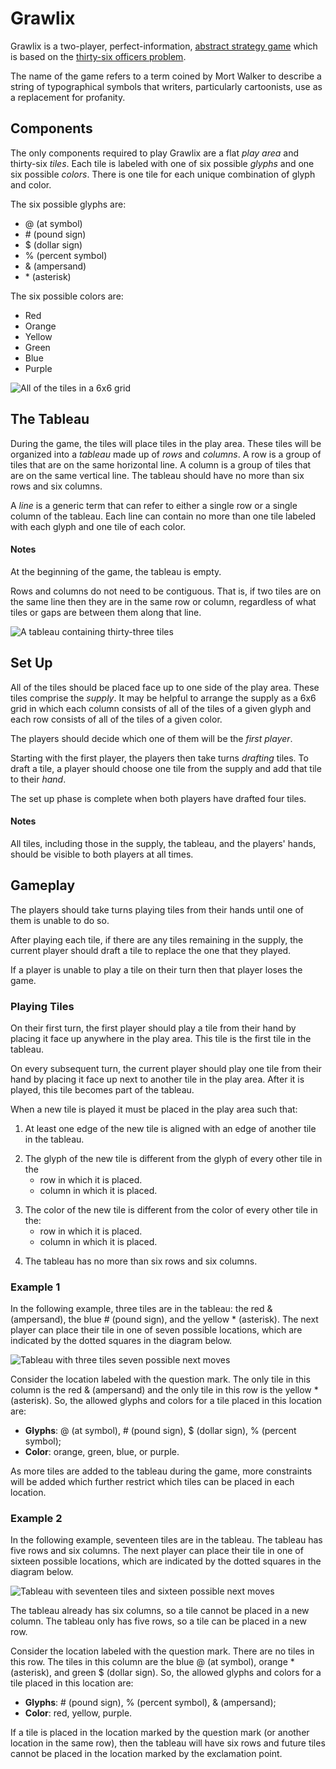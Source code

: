 # Grawlix
Grawlix is a two-player, perfect-information, [abstract strategy game](https://en.wikipedia.org/wiki/Abstract_strategy_game) which is based on the [thirty-six officers problem](https://en.wikipedia.org/wiki/Mutually_orthogonal_Latin_squares#Thirty-six_officers_problem).

The name of the game refers to a term coined by Mort Walker to describe a string of typographical symbols that writers, particularly cartoonists, use as a replacement for profanity.

## Components
The only components required to play Grawlix are a flat _play area_ and thirty-six _tiles_.
Each tile is labeled with one of six possible _glyphs_ and one six possible _colors_.  There is one tile for each unique combination of glyph and color.

The six possible glyphs are:
  - @ (at symbol)
  - \# (pound sign)
  - $ (dollar sign)
  - % (percent symbol)
  - & (ampersand)
  - \* (asterisk)

The six possible colors are:
  - Red
  - Orange
  - Yellow
  - Green
  - Blue
  - Purple

![All of the tiles in a 6x6 grid](/Images/grid_image.png)

## The Tableau
During the game, the tiles will place tiles in the play area. These tiles will be organized into a _tableau_ made up of _rows_ and _columns_. A row is a group of tiles that are on the same horizontal line.  A column is a group of tiles that are on the same vertical line. The tableau should have no more than six rows and six columns.

A _line_ is a generic term that can refer to either a single row or a single column of the tableau. Each line can contain no more than one tile labeled with each glyph and one tile of each color.

#### Notes
At the beginning of the game, the tableau is empty.

Rows and columns do not need to be contiguous.  That is, if two tiles are on the same line then they are in the same row or column, regardless of what tiles or gaps are between them along that line.

![A tableau containing thirty-three tiles](/Images/tableau.png)

## Set Up
All of the tiles should be placed face up to one side of the play area. These tiles comprise the _supply_. It may be helpful to arrange the supply as a 6x6 grid in which each column consists of all of the tiles of a given glyph and each row consists of all of the tiles of a given color.

The players should decide which one of them will be the _first player_.

Starting with the first player, the players then take turns _drafting_ tiles. To draft a tile, a player should choose one tile from the supply and add that tile to their _hand_.

The set up phase is complete when both players have drafted four tiles.

#### Notes
All tiles, including those in the supply, the tableau, and the players' hands, should be visible to both players at all times.  

## Gameplay
The players should take turns playing tiles from their hands until one of them is unable to do so.

After playing each tile, if there are any tiles remaining in the supply, the current player should draft a tile to replace the one that they played.

If a player is unable to play a tile on their turn then that player loses the game.

### Playing Tiles
On their first turn, the first player should play a tile from their hand by placing it face up anywhere in the play area. This tile is the first tile in the tableau.

On every subsequent turn, the current player should play one tile from their hand by placing it face up next to another tile in the play area. After it is played, this tile becomes part of the tableau.

When a new tile is played it must be placed in the play area such that:
  1. At least one edge of the new tile is aligned with an edge of another tile in the tableau.
  <!-- ![Legal placements for a new tile](/Images/adjacent.png) -->
  2. The glyph of the new tile is different from the glyph of every other tile in the
     - row in which it is placed.
     - column in which it is placed.
  <!-- -->
  3. The color of the new tile is different from the color of every other tile in the:
     - row in which it is placed.
     - column in which it is placed.
  <!-- -->
  4. The tableau has no more than six rows and six columns.

### Example 1
In the following example, three tiles are in the tableau: the red & (ampersand), the blue # (pound sign), and the yellow * (asterisk).  The next player can place their tile in one of seven possible locations, which are indicated by the dotted squares in the diagram below.

![Tableau with three tiles seven possible next moves](/Images/example_question.png)

Consider the location labeled with the question mark. The only tile in this column is the red & (ampersand) and the only tile in this row is the yellow * (asterisk). So, the allowed glyphs and colors for a tile placed in this location are:
  - __Glyphs__: @ (at symbol), # (pound sign), $ (dollar sign), % (percent symbol);
  - __Color__: orange, green, blue, or purple.

As more tiles are added to the tableau during the game, more constraints will be added which further restrict which tiles can be placed in each location.

### Example 2
In the following example, seventeen tiles are in the tableau. The tableau has five rows and six columns. The next player can place their tile in one of sixteen possible locations, which are indicated by the dotted squares in the diagram below.

![Tableau with seventeen tiles and sixteen possible next moves](/Images/big_example.png)

The tableau already has six columns, so a tile cannot be placed in a new column. The tableau only has five rows, so a tile can be placed in a new row.

Consider the location labeled with the question mark. There are no tiles in this row. The tiles in this column are the blue @ (at symbol), orange * (asterisk), and green \$ (dollar sign). So, the allowed glyphs and colors for a tile placed in this location are:
  - __Glyphs__: # (pound sign), \% (percent symbol), \& (ampersand);
  - __Color__: red, yellow, purple.

If a tile is placed in the location marked by the question mark (or another location in the same row), then the tableau will have six rows and future tiles cannot be placed in the location marked by the exclamation point.

